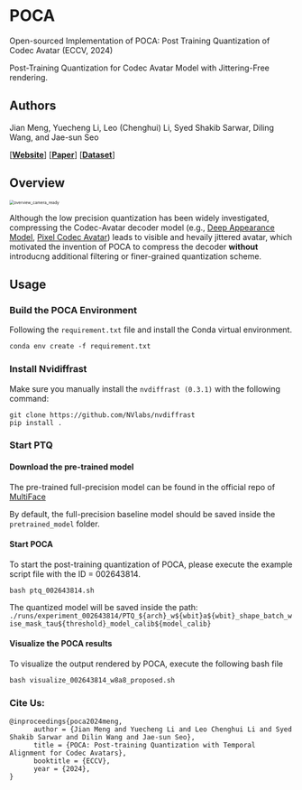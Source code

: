# POCA
Open-sourced Implementation of POCA: Post Training Quantization of Codec Avatar (ECCV, 2024)

Post-Training Quantization for Codec Avatar Model with Jittering-Free rendering. 

## Authors

Jian Meng, Yuecheng Li, Leo (Chenghui) Li, Syed Shakib Sarwar, Diling Wang, and Jae-sun Seo

[[**Website**](https://mengjian0502.github.io/poca.github.io/)] [[**Paper**](https://github.com/mengjian0502/POCA)] [[**Dataset**](https://github.com/facebookresearch/multiface)]

## Overview
<img src="./imgs/overview_camera_ready.png" alt="overview_camera_ready" style="zoom:50%;" />

Although the low precision quantization has been widely investigated, compressing the Codec-Avatar decoder model (e.g., [Deep Appearance Model](https://arxiv.org/pdf/1808.00362), [Pixel Codec Avatar](https://research.facebook.com/publications/pixel-codec-avatars/)) leads to visible and hevaily jittered avatar, which motivated the invention of POCA to compress the decoder **without** introducng additional filtering or finer-grained quantization scheme.

## Usage
### Build the POCA Environment
Following the `requirement.txt` file and install the Conda virtual environment. 

```
conda env create -f requirement.txt
```

### Install Nvidiffrast 
Make sure you manually install the `nvdiffrast (0.3.1)` with the following command:

```
git clone https://github.com/NVlabs/nvdiffrast
pip install .
```

### Start PTQ
#### Download the pre-trained model

The pre-trained full-precision model can be found in the official repo of [MultiFace](https://github.com/facebookresearch/multiface)

By default, the full-precision baseline model should be saved inside the `pretrained_model` folder. 

#### Start POCA

To start the post-training quantization of POCA, please execute the example script file with the ID = 002643814. 

```
bash ptq_002643814.sh
```

The quantized model will be saved inside the path: `./runs/experiment_002643814/PTQ_${arch}_w${wbit}a${wbit}_shape_batch_wise_mask_tau${threshold}_model_calib${model_calib}`

#### Visualize the POCA results

To visualize the output rendered by POCA, execute the following bash file

```
bash visualize_002643814_w8a8_proposed.sh
```

### Cite Us:

```
@inproceedings{poca2024meng,
      author = {Jian Meng and Yuecheng Li and Leo Chenghui Li and Syed Shakib Sarwar and Dilin Wang and Jae-sun Seo},
      title = {POCA: Post-training Quantization with Temporal Alignment for Codec Avatars}, 
      booktitle = {ECCV},
      year = {2024},
}
```

